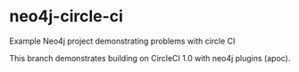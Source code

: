 # neo4j-circle-ci

Example Neo4j project demonstrating problems with circle CI

This branch demonstrates building on CircleCI 1.0 with neo4j plugins (apoc).
